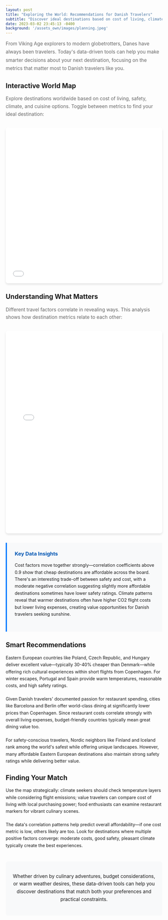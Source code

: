```yaml
---
layout: post
title: "Exploring the World: Recommendations for Danish Travelers"
subtitle: "Discover ideal destinations based on cost of living, climate, safety, and more using our interactive global map."
date: 2023-03-02 23:45:13 -0400
background: '/assets_own/images/planning.jpeg'
---
```


<div class="intro-section">
From Viking Age explorers to modern globetrotters, Danes have always been travelers. Today's data-driven tools can help you make smarter decisions about your next destination, focusing on the metrics that matter most to Danish travelers like you.
</div>

## Interactive World Map

<p class="lead">Explore destinations worldwide based on cost of living, safety, climate, and cuisine options. Toggle between metrics to find your ideal destination:</p>

<div class="map-container">
<iframe src="/assets/global_cost_of_living_map.html" width="100%" height="500px" frameborder="0"></iframe>  
</div>

## Understanding What Matters

<p class="lead">Different travel factors correlate in revealing ways. This analysis shows how destination metrics relate to each other:</p>

<div class="chart-container">
  <iframe src="/assets/correlation_heatmap.html" 
          width="100%" 
          height="650px" 
          frameborder="0" 
          style="min-height: 500px; max-width: 100%;"></iframe>  
</div>

<div class="insight-box">
<h3>Key Data Insights</h3>
<p>Cost factors move together strongly—correlation coefficients above 0.9 show that cheap destinations are affordable across the board. There's an interesting trade-off between safety and cost, with a moderate negative correlation suggesting slightly more affordable destinations sometimes have lower safety ratings. Climate patterns reveal that warmer destinations often have higher CO2 flight costs but lower living expenses, creating value opportunities for Danish travelers seeking sunshine.</p>
</div>

## Smart Recommendations

Eastern European countries like Poland, Czech Republic, and Hungary deliver excellent value—typically 30-40% cheaper than Denmark—while offering rich cultural experiences within short flights from Copenhagen. For winter escapes, Portugal and Spain provide warm temperatures, reasonable costs, and high safety ratings.

Given Danish travelers' documented passion for restaurant spending, cities like Barcelona and Berlin offer world-class dining at significantly lower prices than Copenhagen. Since restaurant costs correlate strongly with overall living expenses, budget-friendly countries typically mean great dining value too.

For safety-conscious travelers, Nordic neighbors like Finland and Iceland rank among the world's safest while offering unique landscapes. However, many affordable Eastern European destinations also maintain strong safety ratings while delivering better value.

## Finding Your Match

Use the map strategically: climate seekers should check temperature layers while considering flight emissions; value travelers can compare cost of living with local purchasing power; food enthusiasts can examine restaurant markers for vibrant culinary scenes.

The data's correlation patterns help predict overall affordability—if one cost metric is low, others likely are too. Look for destinations where multiple positive factors converge: moderate costs, good safety, pleasant climate typically create the best experiences.

<div class="conclusion">
<p>Whether driven by culinary adventures, budget considerations, or warm weather desires, these data-driven tools can help you discover destinations that match both your preferences and practical constraints.</p>
</div>

<style>
.intro-section {
    font-size: 1.1em;
    line-height: 1.7;
    color: #666;
    margin-bottom: 30px;
}

.lead {
    font-size: 1.1em;
    font-weight: 400;
    color: #666;
    margin-bottom: 20px;
    line-height: 1.6;
}

.map-container, .chart-container {
    margin: 30px 0;
    box-shadow: 0 4px 6px rgba(0,0,0,0.1);
    border-radius: 8px;
    overflow: hidden;
}

.insight-box {
    background-color: #f8f9fa;
    border-left: 4px solid #007bff;
    padding: 25px;
    margin: 30px 0;
}

.insight-box h3 {
    color: #0056b3;
    margin-top: 0;
}

.conclusion {
    text-align: center;
    font-size: 1.1em;
    margin-top: 40px;
    padding: 20px;
    background-color: #f8f9fa;
    border-radius: 8px;
    line-height: 1.6;
}


h3 {
    margin-top: 30px;
    color: #495057;
}

p {
    line-height: 1.6;
    margin-bottom: 20px;
}
</style>